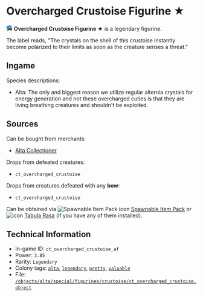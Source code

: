 # Overcharged Crustoise Figurine ★

<img src="https://raw.githubusercontent.com/Ceterai/Enternia/main/objects/alta/special/figurines/crustoise/ct_overcharged_crustoise.png" alt="Overcharged Crustoise Figurine ★ icon" loading="lazy" height="16px" width="auto" /> **Overcharged Crustoise Figurine ★** is a legendary figurine.

The label reads, "The crystals on the shell of this crustoise instantly become polarized to their limits as soon as the creature senses a threat."

## Ingame

Species descriptions:

- Alta: The only and biggest reason we utilize regular alternia crystals for energy generation and not these overcharged cuties is that they are living breathing creatures and shouldn't be exploited.

## Sources

Can be bought from merchants:

- [Alta Collectioner](https://ceterai.github.io/MyEnternia/Wiki/AltaCollectioner)

Drops from defeated creatures:

- `ct_overcharged_crustoise`

Drops from creatures defeated with any **bow**:

- `ct_overcharged_crustoise`

Can be obtained via <img src="https://raw.githubusercontent.com/Silverfeelin/Starbound-SpawnableItemPack/master/interface/sip/iconSmall.png" alt="Spawnable Item Pack icon" width="18" height="14"/> [Spawnable Item Pack](https://steamcommunity.com/sharedfiles/filedetails/?id=733665104) or <img src="https://steamuserimages-a.akamaihd.net/ugc/263843960696222713/3EC9A7C005541F7D577EBCB8C5736B4EFC9973D6/" alt="icon" width="8" height="12"/> [Tabula Rasa](https://community.playstarbound.com/resources/the-tabula-rasa.3222/) (if you have any of them installed).

## Technical Information

- In-game ID: `ct_overcharged_crustoise_af`
- Power: `3.85`
- Rarity: `Legendary`
- Colony tags: [`alta`](https://ceterai.github.io/MyEnternia/Wiki/Tags/Alta), [`legendary`](https://ceterai.github.io/MyEnternia/Wiki/Tags/Legendary), [`pretty`](https://ceterai.github.io/MyEnternia/Wiki/Tags/Pretty), [`valuable`](https://ceterai.github.io/MyEnternia/Wiki/Tags/Valuable)
- File: [`/objects/alta/special/figurines/crustoise/ct_overcharged_crustoise.object`](https://github.com/Ceterai/Enternia/blob/main/objects/alta/special/figurines/crustoise/ct_overcharged_crustoise.object)
